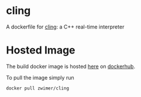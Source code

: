 # cling
A dockerfile for [cling](https://root.cern.ch/cling): a C++ real-time interpreter

# Hosted Image
The build docker image is hosted [here](https://cloud.docker.com/repository/docker/zwimer/cling) on [dockerhub](https://hub.docker.com/).

To pull the image simply run
```bash
docker pull zwimer/cling
```

